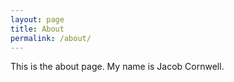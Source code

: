 ```yaml
---
layout: page
title: About
permalink: /about/
---
```


This is the about page. My name is Jacob Cornwell.

[jekyll-organization]: https://github.com/jekyll
